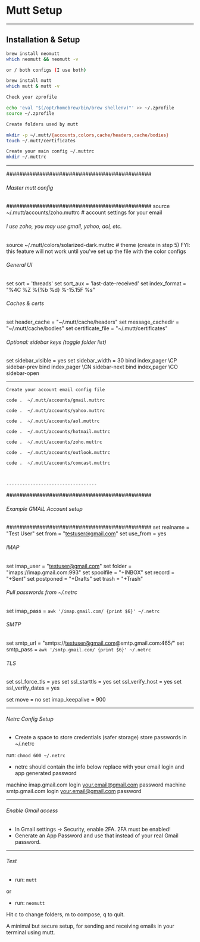 # Mutt Setup

-----------------

## Installation & Setup

```bash
brew install neomutt
which neomutt && neomutt -v

or / both configs (I use both)

brew install mutt
which mutt & mutt -v 

Check your zprofile

echo 'eval "$(/opt/homebrew/bin/brew shellenv)"' >> ~/.zprofile
source ~/.zprofile

Create folders used by mutt

mkdir -p ~/.mutt/{accounts,colors,cache/headers,cache/bodies}
touch ~/.mutt/certificates

Create your main config ~/.muttrc
mkdir ~/.muttrc
```
--------------------------

############################################
###### Master mutt config
############################################
source ~/.mutt/accounts/zoho.muttrc       # account settings for your email
###### I use zoho, you may use gmail, yahoo, aol, etc.
source ~/.mutt/colors/solarized-dark.muttrc  # theme (create in step 5) FYI: this feature will not work until you've set up the file with the color configs

###### General UI
set sort = 'threads'
set sort_aux = 'last-date-received'
set index_format = "%4C %Z %{%b %d} %-15.15F %s"

###### Caches & certs
set header_cache     = "~/.mutt/cache/headers"
set message_cachedir = "~/.mutt/cache/bodies"
set certificate_file = "~/.mutt/certificates"

###### Optional: sidebar keys (toggle folder list)
set sidebar_visible = yes
set sidebar_width   = 30
bind index,pager \CP sidebar-prev
bind index,pager \CN sidebar-next
bind index,pager \CO sidebar-open

-------------------------------
```
Create your account email config file

code .  ~/.mutt/accounts/gmail.muttrc

code .  ~/.mutt/accounts/yahoo.muttrc

code .  ~/.mutt/accounts/aol.muttrc

code .  ~/.mutt/accounts/hotmail.muttrc

code .  ~/.mutt/accounts/zoho.muttrc

code .  ~/.mutt/accounts/outlook.muttrc

code .  ~/.mutt/accounts/comcast.muttrc



----------------------------------
```

############################################
###### Example GMAIL Account setup 
############################################
set realname = "Test User"
set from     = "testuser@gmail.com"
set use_from = yes

###### IMAP
set imap_user = "testuser@gmail.com"
set folder    = "imaps://imap.gmail.com:993"
set spoolfile = "+INBOX"
set record    = "+Sent"
set postponed = "+Drafts"
set trash     = "+Trash"

###### Pull passwords from ~/.netrc
set imap_pass = `awk '/imap.gmail.com/ {print $6}' ~/.netrc`

###### SMTP
set smtp_url  = "smtps://testuser@gmail.com@smtp.gmail.com:465/"
set smtp_pass = `awk '/smtp.gmail.com/ {print $6}' ~/.netrc`

###### TLS
set ssl_force_tls   = yes
set ssl_starttls    = yes
set ssl_verify_host = yes
set ssl_verify_dates = yes

set move = no
set imap_keepalive = 900

----------------------------------------------

###### Netrc Config Setup

- Create a space to store credentials (safer storage) store passwords in ~/.netrc

run:
`chmod 600 ~/.netrc`


- netrc should contain the info below replace with your email login and app generated password 

machine imap.gmail.com login your.email@gmail.com password <APP PASSWORD>
machine smtp.gmail.com login your.email@gmail.com password <APP PASSWORD>

------------------------------------------------


###### Enable Gmail access
-	In Gmail settings → Security, enable 2FA. 2FA must be enabled!
-	Generate an App Password and use that instead of your real Gmail password.


---------------------------------------

###### Test 

- run: `mutt`

or 

- run: `neomutt` 

Hit c to change folders, m to compose, q to quit.

A minimal but secure setup, for sending and receiving emails in your terminal using mutt. 